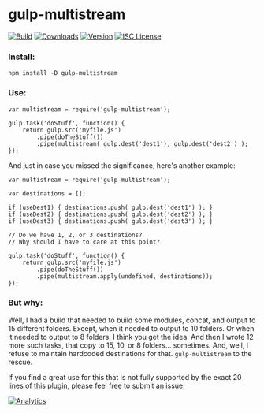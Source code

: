 # gulp-multistream

[![Build][1]][2] [![Downloads][3]][4] [![Version][5]][4] [![ISC License][6]][7]

[1]: https://travis-ci.org/catdad/gulp-multistream.svg?branch=master
[2]: https://travis-ci.org/catdad/gulp-multistream

[3]: https://img.shields.io/npm/dm/gulp-multistream.svg?style=flat
[4]: https://www.npmjs.com/package/gulp-multistream

[5]: https://img.shields.io/npm/v/gulp-multistream.svg

[6]: https://img.shields.io/npm/l/gulp-multistream.svg?style=flat
[7]: http://opensource.org/licenses/ISC

### Install:

    npm install -D gulp-multistream
    
### Use:

    var multistream = require('gulp-multistream');
    
    gulp.task('doStuff', function() {
        return gulp.src('myfile.js')
            .pipe(doTheStuff())
            .pipe(multistream( gulp.dest('dest1'), gulp.dest('dest2') ); 
    });
    
And just in case you missed the significance, here's another example:

    var multistream = require('gulp-multistream');
    
    var destinations = [];
    
    if (useDest1) { destinations.push( gulp.dest('dest1') ); }
    if (useDest2) { destinations.push( gulp.dest('dest2') ); }
    if (useDest3) { destinations.push( gulp.dest('dest3') ); }
    
    // Do we have 1, 2, or 3 destinations?
    // Why should I have to care at this point?
    
    gulp.task('doStuff', function() {
        return gulp.src('myfile.js')
            .pipe(doTheStuff())
            .pipe(multistream.apply(undefined, destinations)); 
    });
    
### But why:

Well, I had a build that needed to build some modules, concat, and output to 15 different folders. Except, when it needed to output to 10 folders. Or when it needed to output to 8 folders. I think you get the idea. And then I wrote 12 more such tasks, that copy to 15, 10, or 8 folders... sometimes. And, well, I refuse to maintain hardcoded destinations for that. `gulp-multistream` to the rescue.

If you find a great use for this that is not fully supported by the exact 20 lines of this plugin, please feel free to [submit an issue](https://github.com/catdad/gulp-multistream/issues).

[![Analytics](https://ga-beacon.appspot.com/UA-17159207-7/gulp-multistream/readme)](https://github.com/igrigorik/ga-beacon)
